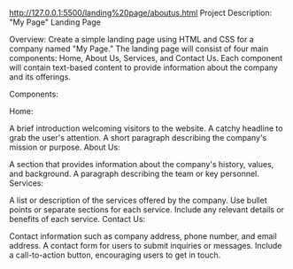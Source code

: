 http://127.0.0.1:5500/landing%20page/aboutus.html
Project Description: "My Page" Landing Page

Overview:
Create a simple landing page using HTML and CSS for a company named "My Page." The landing page will consist of four main components: Home, About Us, Services, and Contact Us. Each component will contain text-based content to provide information about the company and its offerings.

Components:

Home:

A brief introduction welcoming visitors to the website.
A catchy headline to grab the user's attention.
A short paragraph describing the company's mission or purpose.
About Us:

A section that provides information about the company's history, values, and background.
A paragraph describing the team or key personnel.
Services:

A list or description of the services offered by the company.
Use bullet points or separate sections for each service.
Include any relevant details or benefits of each service.
Contact Us:

Contact information such as company address, phone number, and email address.
A contact form for users to submit inquiries or messages.
Include a call-to-action button, encouraging users to get in touch.
